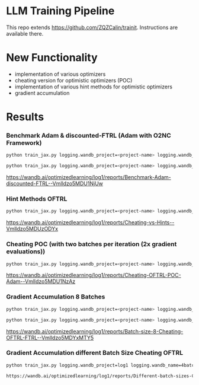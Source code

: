 # LLM Training Pipeline

This repo extends https://github.com/ZQZCalin/trainit. Instructions are available there.

# New Functionality
- implementation of various optimizers
- cheating version for optimistic optimizers (POC)
- implementation of various hint methods for optimistic optimizers
- gradient accumulation

# Results

### Benchmark Adam & discounted-FTRL (Adam with O2NC Framework)
```bash
python train_jax.py logging.wandb_project=<project-name> logging.wandb_name=<name> optimizer=ftrl
```   
```bash
python train_jax.py logging.wandb_project=<project-name> logging.wandb_name=<name> #set weight decay to 0 for fair comparison
```   

https://wandb.ai/optimizedlearning/log1/reports/Benchmark-Adam-discounted-FTRL--Vmlldzo5MDU1NjUw
### Hint Methods OFTRL
```bash
python train_jax.py logging.wandb_project=<project-name> logging.wandb_name=<name> optimizer=oftrl optimizer.beta3=0.5  optimizer.hint_method=0 #hint method between 0 and 20 (see optimizer/oftrl.py), beta3 is used for the hint calculations
```  
https://wandb.ai/optimizedlearning/log1/reports/Cheating-vs-Hints--Vmlldzo5MDUzODYx
### Cheating POC (with two batches per iteration (2x gradient evaluations))
```bash
python train_jax.py logging.wandb_project=<project-name> logging.wandb_name=cheat_oftrl optimizer=oftrl train.use_cheat_hi
```  
https://wandb.ai/optimizedlearning/log1/reports/Cheating-OFTRL-POC-Adam--Vmlldzo5MDU1NzAz
### Gradient Accumulation 8 Batches
```bash
python train_jax.py logging.wandb_project=<project-name> logging.wandb_name=8batch_cheat_oftrl optimizer=oftrl train.use_cheat_hints=True train.accumulate_gradients=True train.accumulation_steps=8 train.use_amp=False optimizer.lr_config.lr=0.0024
``` 

  
```bash
python train_jax.py logging.wandb_project=<project-name> logging.wandb_name=8batch_ftrl optimizer=ftrl train.use_cheat_hints=False train.accumulate_gradients=True train.accumulation_steps=8 train.use_amp=False optimizer.lr_config.lr=0.0024
```

https://wandb.ai/optimizedlearning/log1/reports/Batch-size-8-Cheating-OFTRL-FTRL--Vmlldzo5MDYxMTY5
### Gradient Accumulation different Batch Size Cheating OFTRL
```bash
python train_jax.py logging.wandb_project=log1 logging.wandb_name=4batch_cheat_oftrl optimizer=oftrl train.use_cheat_hints=True train.accumulate_gradients=True train.accumulation_steps=4 train.use_amp=False optimizer.lr_config.lr=0.0012``   

https://wandb.ai/optimizedlearning/log1/reports/Different-batch-sizes-Cheating-OFTRL--Vmlldzo5MDYxMzc4
